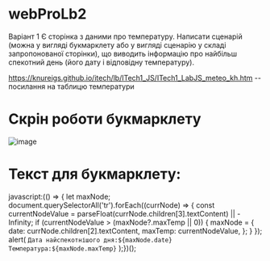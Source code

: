 # webProLb2

Варіант 1
Є сторінка з даними про температуру. Написати сценарій
(можна у вигляді букмарклету або у вигляді сценарію у складі запропонованої сторінки),
що виводить інформацію про найбільш спекотний день (його дату і відповідну температуру).

https://knureigs.github.io/itech/lb/ITech1_JS/ITech1_LabJS_meteo_kh.htm -- посилання на таблицю температури


# Скрін роботи букмарклету
![image](https://user-images.githubusercontent.com/116881961/233861120-0001c9b2-6e5f-487c-b5cd-96a345e50138.png)

# Текст для букмарклету:
javascript:(() => {  let maxNode;  document.querySelectorAll('tr').forEach((currNode) => {    const currentNodeValue =      parseFloat(currNode.children[3].textContent) || -Infinity;    if (currentNodeValue > (maxNode?.maxTemp || 0)) {      maxNode = {        date: currNode.children[2].textContent,        maxTemp: currentNodeValue,      };    }  });  alert(    `Дата найспекотнішого дня:${maxNode.date}   Температура:${maxNode.maxTemp}`  );})();
